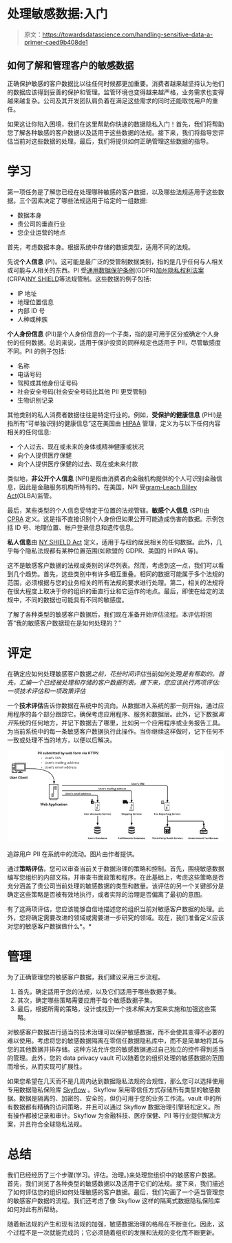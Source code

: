 # 处理敏感数据:入门

> 原文：<https://towardsdatascience.com/handling-sensitive-data-a-primer-caed9b408de1>

## 如何了解和管理客户的敏感数据

正确保护敏感的客户数据比以往任何时候都更加重要。消费者越来越坚持认为他们的数据应该得到妥善的保护和管理。监管环境也变得越来越严格，业务需求也变得越来越复杂。公司及其开发团队肩负着在满足这些需求的同时还能取悦用户的重任。

如果这让你陷入困境，我们在这里帮助你快速的数据隐私入门！首先，我们将帮助您了解各种敏感的客户数据以及适用于这些数据的法规。接下来，我们将指导您评估当前对这些数据的处理。最后，我们将提供如何正确管理这些数据的指导。

# 学习

第一项任务是了解您已经在处理哪种敏感的客户数据，以及哪些法规适用于这些数据。三个因素决定了哪些法规适用于给定的一组数据:

*   数据本身
*   贵公司的垂直行业
*   您企业运营的地点

首先，考虑数据本身。根据系统中存储的数据类型，适用不同的法规。

先说**个人信息** (PI)。这可能是最广泛的受管制数据类别，指的是几乎任何与人相关或可能与人相关的东西。PI 受[通用数据保护条例](https://gdpr-info.eu/)(GDPR)[加州隐私权利法案](https://iapp.org/resources/article/the-california-privacy-rights-act-of-2020/)(CRPA)[NY SHIELD](https://ag.ny.gov/internet/data-breach)等法规管制。这些数据的例子包括:

*   IP 地址
*   地理位置信息
*   内部 ID 号
*   人种或种族

**个人身份信息** (PII)是个人身份信息的一个子类，指的是可用于区分或确定个人身份的任何数据。总的来说，适用于保护投资的同样规定也适用于 PII，尽管敏感度不同。PII 的例子包括:

*   名称
*   电话号码
*   驾照或其他身份证号码
*   社会安全号码(社会安全号码比其他 PII 更受管制)
*   生物识别记录

其他类别的私人消费者数据往往是特定行业的。例如，**受保护的健康信息** (PHI)是指所有“可单独识别的健康信息”这在美国由 [HIPAA](https://www.cdc.gov/phlp/publications/topic/hipaa.html) 管理，定义为与以下任何内容相关的任何信息:

*   个人过去、现在或未来的身体或精神健康或状况
*   向个人提供医疗保健
*   向个人提供医疗保健的过去、现在或未来付款

类似地，**非公开个人信息** (NPI)是指由消费者向金融机构提供的个人可识别金融信息，因此是金融服务机构所特有的。在美国，NPI 受[gram-Leach Bliley Act](https://www.ftc.gov/business-guidance/privacy-security/gramm-leach-bliley-act)(GLBA)监管。

最后，某些类型的个人信息受特定于位置的法规管辖。**敏感个人信息** (SPI)由 [CPRA](https://thecpra.org/) 定义。这是指不直接识别个人身份但如果公开可能造成伤害的数据。示例包括 ID 号、地理位置、帐户登录信息和遗传信息。

**私人信息**由 [NY SHIELD Act](https://ag.ny.gov/internet/data-breach) 定义，适用于与纽约居民相关的任何数据。此外，几乎每个隐私法规都有某种位置范围(如欧盟的 GDPR、美国的 HIPAA 等)。

这不是敏感客户数据的法规或类别的详尽列表。然而，考虑到这一点，我们可以看到几个趋势。首先，这些类别中有许多相互重叠。相同的数据可能属于多个法规的范围，必须根据与您的业务相关的所有法规的要求进行处理。第二，相关的法规将在很大程度上取决于你的组织的垂直行业和它运作的地点。最后，即使在给定的法规中，不同的数据也可能具有不同的敏感度。

了解了各种类型的敏感客户数据后，我们现在准备开始评估流程。本评估将回答“我的敏感客户数据现在是如何处理的？”

# 评定

在确定应如何处理敏感客户数据*之前，花些时间评估*当前如何处理*是有帮助的。首先，汇编一个已经被处理和存储的客户数据列表。接下来，您应该执行两项评估:一项技术评估和一项政策评估*

一个**技术评估**告诉你数据在系统中的流向。从数据进入系统的那一刻开始，通过应用程序的各个部分跟踪它。确保考虑应用程序、服务和数据层。此外，记下数据*离开*系统的任何地方，并记下数据去了哪里，比如另一个应用程序或业务报告工具。为当前系统中的每一条敏感客户数据执行此操作。当你继续这样做时，记下任何不一致或处理不当的地方，以便以后解决。

![](img/87a9e5f1733f9ce52a76f2ea6f2b309a.png)

追踪用户 PII 在系统中的流动。图片由作者提供。

通过**策略评估**，您可以审查当前关于数据治理的策略和控制。首先，围绕敏感数据编写您组织的内部文档，并审查书面政策和程序。在此基础上，考虑这些策略是否充分涵盖了贵公司当前处理的敏感数据的类型和数量。该评估的另一个关键部分是确定这些策略是否被有效地执行，或者实际的治理是否偏离了最初的意图。

有了这两项评估，您应该能够自信地描述您的组织当前对敏感客户数据的处理。此外，您将确定需要改进的领域或需要进一步研究的领域。现在，我们准备定义应该对您的敏感客户数据做什么*。*

# 管理

为了正确管理您的敏感客户数据，我们建议采用三步流程。

1.  首先，确定适用于您的法规，以及它们适用于哪些数据子集。
2.  其次，确定哪些策略需要应用于每个敏感数据子集。
3.  最后，根据所需的策略，设计或找到一个技术解决方案来实施和加强这些策略。

对敏感客户数据进行适当的技术治理可以保护敏感数据，而不会使其变得不必要的难以使用。考虑将您的敏感数据隔离在零信任数据隐私库中，而不是简单地将其与您的其他数据并排存储。这种方法允许您的敏感数据通过自己独立的控件得到适当的管理。此外，您的 data privacy vault 可以随着您的组织处理的敏感数据的范围而增长，从而实现可扩展性。

如果您希望在几天而不是几周内达到数据隐私法规的合规性，那么您可以选择使用专用数据隐私保险库 [Skyflow](https://www.skyflow.com/) 。Skyflow 采用零信任方式存储所有类型的敏感数据。数据是隔离的、加密的、安全的，但仍可用于您的业务工作流。vault 中的所有数据都有精确的访问策略，并且可以通过 Skyflow 数据治理引擎轻松定义。所有操作都被记录和审计。Skyflow 为金融科技、医疗保健、PII 等行业提供解决方案，并且符合全球隐私法规。

# 总结

我们已经经历了三个步骤(学习。评估。治理。)来处理您组织中的敏感客户数据。首先，我们浏览了各种类型的敏感数据以及适用于它们的法规。接下来，我们描述了如何评估您的组织如何处理敏感的客户数据。最后，我们勾画了一个适当管理您的敏感客户数据的流程。我们还考虑了像 Skyflow 这样的隔离式数据隐私保险库如何对此有所帮助。

随着新法规的产生和现有法规的加强，敏感数据治理的格局在不断变化。因此，这个过程不是一次就能完成的；它必须随着组织的发展和法规的变化而不断更新。